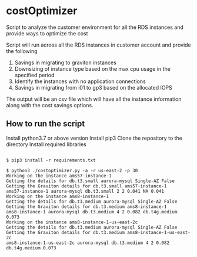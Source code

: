 # costOptimizer

Script to analyze the customer environment for all the RDS instances and provide ways to optimize the cost

Script will run across all the RDS instances in customer account and provide the following 
1. Savings in migrating to graviton instances 
2. Downsizing of instance type based on the max cpu usage in the specified period 
3. Identify the instances with no application connections 
4. Savings in migrating from i01 to gp3 based on the allocated IOPS 

The output will be an csv file which will have all the instance information along with the cost savings options.

## How to run the script

Install python3.7 or above version
Install pip3
Clone the repository to the directory
Install required libraries

```

$ pip3 install -r requirements.txt  

$ python3 ./costoptimizer.py -a -r us-east-2 -p 30
Working on the instance ams57-instance-1
Getting the details for db.t3.small aurora-mysql Single-AZ False
Getting the Graviton details for db.t3.small ams57-instance-1
ams57-instance-1 aurora-mysql db.t3.small 2 2 0.041 NA 0.041
Working on the instance ams8-instance-1
Getting the details for db.t3.medium aurora-mysql Single-AZ False
Getting the Graviton details for db.t3.medium ams8-instance-1
ams8-instance-1 aurora-mysql db.t3.medium 4 2 0.082 db.t4g.medium 0.073
Working on the instance ams8-instance-1-us-east-2c
Getting the details for db.t3.medium aurora-mysql Single-AZ False
Getting the Graviton details for db.t3.medium ams8-instance-1-us-east-2c
ams8-instance-1-us-east-2c aurora-mysql db.t3.medium 4 2 0.082 db.t4g.medium 0.073
```
